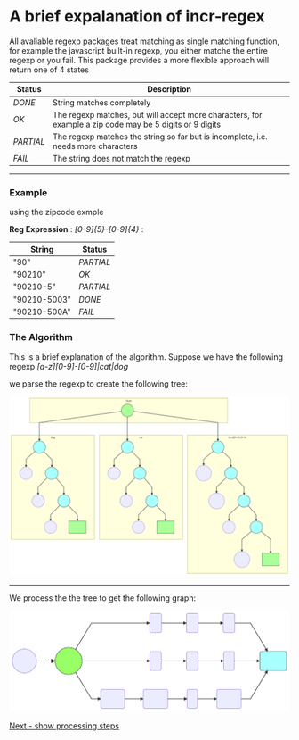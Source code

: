 # A brief expalanation of incr-regex

All avaliable regexp packages treat matching as single matching function, for example the javascript built-in regexp, you either matche the entire
regexp or you fail. This package provides a more flexible approach will return one of 4 states

| Status | Description |
| ------ | ----        |
| _DONE_ | String matches completely |
| _OK_  | The regexp matches, but will accept more characters, for example a zip code may be 5 digits or 9 digits  |
| _PARTIAL_ | The regexp matches the string so far but is incomplete, i.e. needs more characters |
| _FAIL_ | The string does not match the regexp |

----

### Example
using the zipcode exmple 

__Reg Expression__ :
_[0-9]{5}-[0-9]{4}_ :

| String | Status |
| ------ | ----   |
| "90" | _PARTIAL_ |
| "90210" | _OK_ |
| "90210-5" | _PARTIAL_ |
| "90210-5003" | _DONE_ |
| "90210-500A" | _FAIL_ |

### The Algorithm

This is a brief explanation of the algorithm. Suppose we have the following regexp _[a-z][0-9]-[0-9]|cat|dog_

we parse the regexp to create the following tree:

![](docs/regex-tree.svg)

----

We process the the tree to get the following graph:

![](docs/regex-init-graph.svg)

[Next - show processing steps](docs/process1.md)


